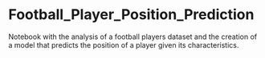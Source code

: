 # Football_Player_Position_Prediction
Notebook with the analysis of a football players dataset and the creation of a model that predicts the position of a player given its characteristics.
